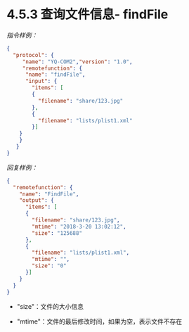 # 4.5.3    查询文件信息- findFile

*指令样例：*

```JSON
{
  "protocol": {
     "name": "YQ-COM2","version": "1.0",
     "remotefunction": {
      "name": "findFile",
      "input": {
        "items": [
        {
          "filename": "share/123.jpg"
        },
        {
          "filename": "lists/plist1.xml"
        }]
    }
    }
   }
}
```

*回复样例：*

```json
{
  "remotefunction": {
    "name": "FindFile",
    "output": {
      "items": [
      {
        "filename": "share/123.jpg",
        "mtime": "2018-3-20 13:02:12",
        "size": "125688"
      },
      {
        "filename": "lists/plist1.xml",
  	    "mtime": "",
        "size": "0"
      }]
    }
  }
}
```

- "size"：文件的大小信息

- "mtime"：文件的最后修改时间，如果为空，表示文件不存在